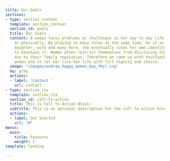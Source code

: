 ```yaml
---
title: Our Goals
sections:
- type: section_content
  template: section_content
  section_id: goals
  title: Our Goals
  content: A woman faces problems or challenges in her day to day life either socially
    or physically. By playing so many roles at the same time, be it as a mother, sister,
    daughter, wife and many more, she eventually loses her own identity or struggles
    to maintain it. Women often restrict themselves from disclosing their problems
    due to their family reputation. Therefore we came up with YourSaathi to emancipate
    women and to let her live her life with full dignity and choice.
  image: "/images/undraw_happy_women_day_fbjt.svg"
  bg: gray
  actions:
  - label: 'Contact '
    url: contact
- type: section_cta
  template: section_cta
  section_id: call-to-action
  title: This Is Call to Action Block!
  subtitle: This is an optional description for the call to action block.
  actions:
  - label: Get Started
    url: "#"
menus:
  main:
    title: Features
    weight: 2
template: landing

---
```


